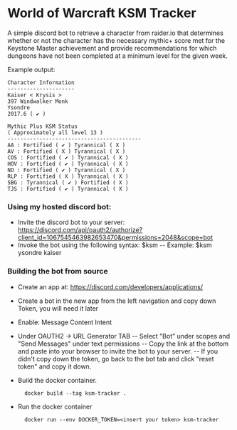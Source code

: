 # World of Warcraft KSM Tracker
A simple discord bot to retrieve a character from raider.io that determines whether or not the character has the necessary mythic+ score met for the Keystone Master achievement and provide recommendations for which dungeons have not been completed at a minimum level for the given week.

Example output:
```
Character Information
---------------------
Kaiser < Krysis >
397 Windwalker Monk
Ysondre
2017.6 ( ✔ )

Mythic Plus KSM Status 
( Approximately all level 13 )
------------------------------------------
AA : Fortified ( ✔ ) Tyrannical ( X )
AV : Fortified ( X ) Tyrannical ( X )
COS : Fortified ( ✔ ) Tyrannical ( X )
HOV : Fortified ( ✔ ) Tyrannical ( X )
NO : Fortified ( ✔ ) Tyrannical ( X )
RLP : Fortified ( X ) Tyrannical ( X )
SBG : Tyrannical ( ✔ ) Fortified ( X )
TJS : Fortified ( ✔ ) Tyrannical ( X )
```

### Using my hosted discord bot:
- Invite the discord bot to your server: https://discord.com/api/oauth2/authorize?client_id=1067545463982653470&permissions=2048&scope=bot
- Invoke the bot using the following syntax: $ksm <realm> <character>
-- Example: $ksm ysondre kaiser

### Building the bot from source
- Create an app at: https://discord.com/developers/applications/
- Create a bot in the new app from the left navigation and copy down Token, you will need it later
- Enable: Message Content Intent
- Under OAUTH2 -> URL Generator TAB
-- Select "Bot" under scopes and "Send Messages" under text permissions
-- Copy the link at the bottom and paste into your browser to invite the bot to your server.
-- If you didn't copy down the token, go back to the bot tab and click "reset token" and copy it down.
- Build the docker container.

        docker build --tag ksm-tracker .
    
- Run the docker container

        docker run --env DOCKER_TOKEN=<insert your token> ksm-tracker


